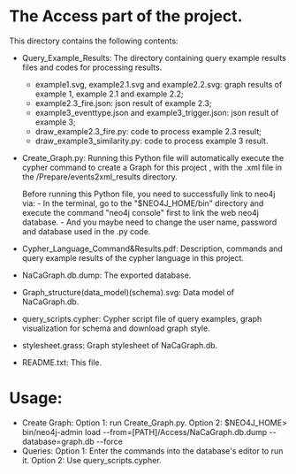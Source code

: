 # The Access part of the project.

This directory contains the following contents:

- Query_Example_Results: The directory containing query example results files and codes for processing results.
	- example1.svg, example2.1.svg and example2.2.svg: graph results of example 1, example 2.1 and example 2.2;
	- example2.3_fire.json: json result of example 2.3;
	- example3_eventtype.json and example3_trigger.json: json result of example 3;
	- draw_example2.3_fire.py: code to process example 2.3 result;
	- draw_example3_similarity.py: code to process example 3 result.

- Create_Graph.py: 
	Running this Python file will automatically execute the cypher command to create a Graph for this project , with the .xml file in the /Prepare/events2xml_results directory.
	
	Before running this Python file, you need to successfully link to neo4j via: 
		- In the terminal, go to the "$NEO4J_HOME/bin" directory and execute the command "neo4j console" first to link the web neo4j database.
		- And you maybe need to change the user name, password and database used in the .py code.
	
- Cypher_Language_Command&Results.pdf: Description, commands and query example results of the cypher language in this project.

- NaCaGraph.db.dump: The exported database.

- Graph_structure(data_model)(schema).svg: Data model of NaCaGraph.db.

- query_scripts.cypher: Cypher script file of query examples, graph visualization for schema and download graph style.

- stylesheet.grass: Graph stylesheet of NaCaGraph.db.
                         
- README.txt: This file.


# Usage:
- Create Graph:
	Option 1: run Create_Graph.py.
	Option 2: $NEO4J_HOME> bin/neo4j-admin load --from=[PATH]/Access/NaCaGraph.db.dump --database=graph.db --force
- Queries:
	Option 1: Enter the commands into the database's editor to run it.
	Option 2: Use query_scripts.cypher.
